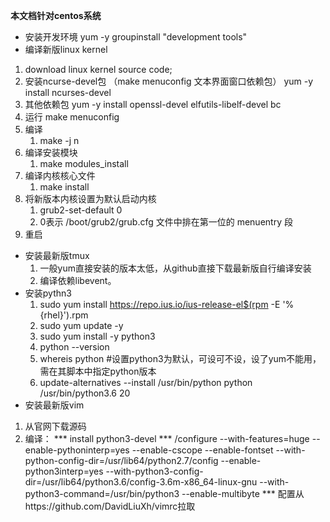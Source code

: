 **本文档针对centos系统**
* 安装开发环境
yum -y groupinstall "development tools"
* 编译新版linux kernel
1. download linux kernel source code;
2. 安装ncurse-devel包 （make menuconfig 文本界面窗口依赖包）
   yum -y install ncurses-devel
3. 其他依赖包
   yum -y install openssl-devel elfutils-libelf-devel bc
4. 运行 make menuconfig
5. 编译
   1. make -j n
6. 编译安装模块
   1. make modules_install
7. 编译内核核心文件
   1. make install
8. 将新版本内核设置为默认启动内核
   1. grub2-set-default 0
   2. 0表示 /boot/grub2/grub.cfg 文件中排在第一位的 menuentry 段
9. 重启
* 安装最新版tmux
  1. 一般yum直接安装的版本太低，从github直接下载最新版自行编译安装
  2. 编译依赖libevent。
* 安装pythn3
   1. sudo yum install https://repo.ius.io/ius-release-el$(rpm -E '%{rhel}').rpm
   2. sudo yum update -y
   3. sudo yum install -y python3
   4. python --version
   5. whereis python
   #设置python3为默认，可设可不设，设了yum不能用，需在其脚本中指定python版本
   6. update-alternatives --install /usr/bin/python python /usr/bin/python3.6 20
* 安装最新版vim 
1. 从官网下载源码
2. 编译：
   *** install python3-devel
   *** /configure --with-features=huge --enable-pythoninterp=yes --enable-cscope --enable-fontset --with-python-config-dir=/usr/lib64/python2.7/config --enable-python3interp=yes --with-python3-config-dir=/usr/lib64/python3.6/config-3.6m-x86_64-linux-gnu --with-python3-command=/usr/bin/python3 --enable-multibyte
   *** 配置从https://github.com/DavidLiuXh/vimrc拉取
